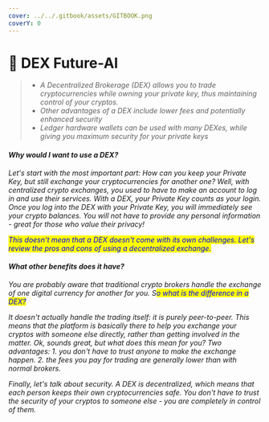 ```yaml
---
cover: ../../.gitbook/assets/GITBOOK.png
coverY: 0
---
```


# 🔹 DEX Future-AI

> * _A Decentralized Brokerage (DEX) allows you to trade cryptocurrencies while owning your private key, thus maintaining control of your cryptos._
> * _Other advantages of a DEX include lower fees and potentially enhanced security_
> * _Ledger hardware wallets can be used with many DEXes, while giving you maximum security for your private keys_

#### _Why would I want to use a DEX?_

_Let's start with the most important part: How can you keep your Private Key, but still exchange your cryptocurrencies for another one? Well, with centralized crypto exchanges, you used to have to make an account to log in and use their services. With a DEX, your Private Key counts as your login. Once you log into the DEX with your Private Key, you will immediately see your crypto balances. You will not have to provide any personal information - great for those who value their privacy!_

_<mark style="color:blue;">This doesn't mean that a DEX doesn't come with its own challenges. Let's review the pros and cons of using a decentralized exchange.</mark>_

#### _What other benefits does it have?_

_You are probably aware that traditional crypto brokers handle the exchange of one digital currency for another for you. S<mark style="color:blue;">o what is the difference in a DEX?</mark>_

_It doesn't actually handle the trading itself: it is purely peer-to-peer. This means that the platform is basically there to help you exchange your cryptos with someone else directly, rather than getting involved in the matter. Ok, sounds great, but what does this mean for you? Two advantages: 1. you don't have to trust anyone to make the exchange happen. 2. the fees you pay for trading are generally lower than with normal brokers._

_Finally, let's talk about security. A DEX is decentralized, which means that each person keeps their own cryptocurrencies safe. You don't have to trust the security of your cryptos to someone else - you are completely in control of them._
